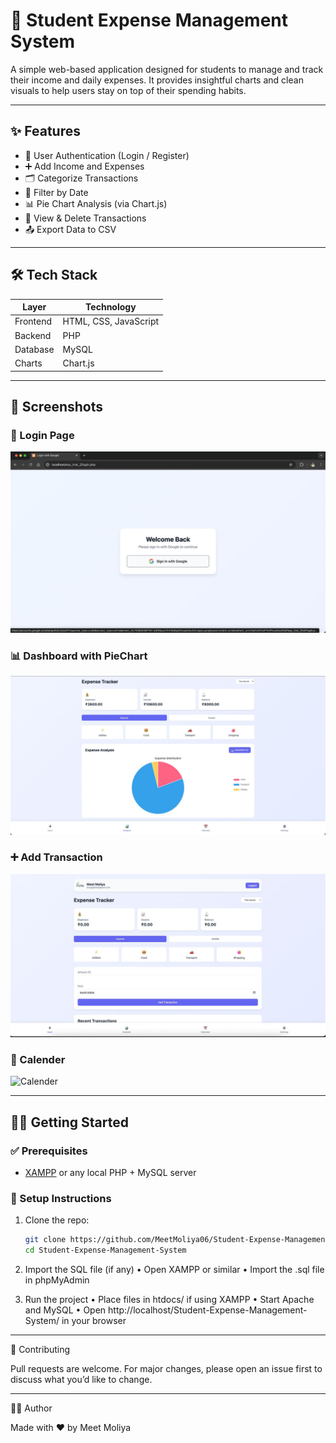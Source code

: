 # 💸 Student Expense Management System

A simple web-based application designed for students to manage and track their income and daily expenses. It provides insightful charts and clean visuals to help users stay on top of their spending habits.

---

## ✨ Features

- 🔐 User Authentication (Login / Register)
- ➕ Add Income and Expenses
- 🗂️ Categorize Transactions
- 📆 Filter by Date
- 📊 Pie Chart Analysis (via Chart.js)
- 🧾 View & Delete Transactions
- 📤 Export Data to CSV

---

## 🛠️ Tech Stack

| Layer     | Technology           |
|-----------|----------------------|
| Frontend  | HTML, CSS, JavaScript |
| Backend   | PHP                  |
| Database  | MySQL                |
| Charts    | Chart.js             |

---

## 📸 Screenshots


### 🔐 Login Page  
![Login Page](assets/login.jpeg)

### 📊 Dashboard with PieChart
![Dashboard](assets/pi_chart.jpeg)

### ➕ Add Transaction  
![Add Expense](assets/transcation.jpeg)

### 📅 Calender 
![Calender](assests/calender.jpeg)


---

## 🧑‍💻 Getting Started

### ✅ Prerequisites

- [XAMPP](https://www.apachefriends.org/) or any local PHP + MySQL server

### 🚀 Setup Instructions

1. Clone the repo:

   ```bash
   git clone https://github.com/MeetMoliya06/Student-Expense-Management-System.git
   cd Student-Expense-Management-System

2. Import the SQL file (if any)
	•	Open XAMPP or similar
	•	Import the .sql file in phpMyAdmin

3. Run the project
	•	Place files in htdocs/ if using XAMPP
	•	Start Apache and MySQL
	•	Open http://localhost/Student-Expense-Management-System/ in your browser

---

🤝 Contributing

Pull requests are welcome. For major changes, please open an issue first to discuss what you’d like to change.

---

🙋‍♂️ Author

Made with ❤️ by Meet Moliya

